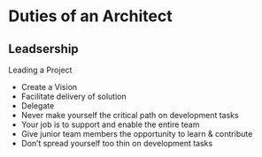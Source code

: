 # Duties of an Architect

## Leadsership
Leading a Project
* Create a Vision
* Facilitate delivery of solution
* Delegate
* Never make yourself the critical path on development tasks
* Your job is to support and enable the entire team
* Give junior team members the opportunity to learn & contribute
* Don’t spread yourself too thin on development tasks
